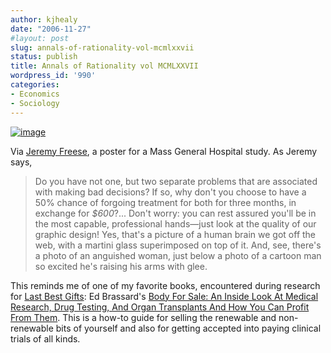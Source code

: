 ```yaml
---
author: kjhealy
date: "2006-11-27"
#layout: post
slug: annals-of-rationality-vol-mcmlxxvii
status: publish
title: Annals of Rationality vol MCMLXXVII
wordpress_id: '990'
categories:
- Economics
- Sociology
---
```


[![image](http://static.flickr.com/103/307184418_96c7a99c69_m.jpg)](http://www.flickr.com/photos/jeremyfreese/307184418/ "photo sharing")

Via [Jeremy Freese](http://jeremyfreese.blogspot.com/2006/11/why-get-help-when-you-can-help-science.html), a poster for a Mass General Hospital study. As Jeremy says,

> Do you have not one, but two separate problems that are associated with making bad decisions? If so, why don't you choose to have a 50% chance of forgoing treatment for both for three months, in exchange for *$600*?... Don't worry: you can rest assured you'll be in the most capable, professional hands—just look at the quality of our graphic design! Yes, that's a picture of a human brain we got off the web, with a martini glass superimposed on top of it. And, see, there's a photo of an anguished woman, just below a photo of a cartoon man so excited he's raising his arms with glee.

This reminds me of one of my favorite books, encountered during research for [Last Best Gifts](http://www.amazon.com/exec/obidos/redirect?creative=374929&camp=211189&link_code=as2&path=ASIN/0226322378): Ed Brassard's [Body For Sale: An Inside Look At Medical Research, Drug Testing, And Organ Transplants And How You Can Profit From Them](http://www.amazon.com/exec/obidos/ASIN/0873648587/ref=nosim/). This is a how-to guide for selling the renewable and non-renewable bits of yourself and also for getting accepted into paying clinical trials of all kinds.
 

